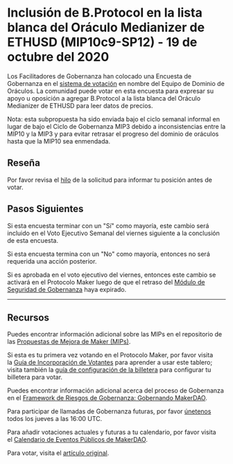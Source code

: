 ﻿# Inclusión de B.Protocol en la lista blanca del Oráculo Medianizer de ETHUSD (MIP10c9-SP12) - 19 de octubre del 2020

Los Facilitadores de Gobernanza han colocado una Encuesta de Gobernanza en el [sistema de votación](https://vote.makerdao.com/polling) en nombre del Equipo de Dominio de Oráculos. La comunidad puede votar en esta encuesta para expresar su apoyo u oposición a agregar B.Protocol a la lista blanca del Oráculo Medianizer de ETHUSD para leer datos de precios.

Nota: esta subpropuesta ha sido enviada bajo el ciclo semanal informal en lugar de bajo el Ciclo de Gobernanza MIP3 debido a inconsistencias entre la MIP10 y la MIP3 y para evitar retrasar el progreso del dominio de oráculos hasta que la MIP10 sea enmendada.

## **Reseña**

Por favor revisa el [hilo](https://forum.makerdao.com/t/mip10c9-sp12-whitelist-b-protocol-contract-on-ethusd-oracle/4620) de la solicitud para informar tu posición antes de votar.

## Pasos Siguientes

Si esta encuesta terminar con un "Sí" como mayoría, este cambio será incluido en el Voto Ejecutivo Semanal del viernes siguiente a la conclusión de esta encuesta.

Si esta encuesta termina con un "No" como mayoría, entonces no será requerida una acción posterior.

Si es aprobada en el voto ejecutivo del viernes, entonces este cambio se activará en el Protocolo Maker luego de que el retraso del [Módulo de Seguridad de Gobernanza](https://forum.makerdao.com/tag/govsec-module) haya expirado.

---

## **Recursos**

Puedes encontrar información adicional sobre las MIPs en el repositorio de las [Propuestas de Mejora de Maker (MIPs)](https://github.com/makerdao/mips).

Si esta es tu primera vez votando en el Protocolo Maker, por favor visita la [Guía de Incorporación de Votantes](https://community-development.makerdao.com/onboarding/voter-onboarding) para aprender a usar este tablero; visita también la [guía de configuración de la billetera](https://community-development.makerdao.com/en/learn/governance/voting-setup/)  para configurar tu billetera para votar.

Puedes encontrar información adicional acerca del proceso de Gobernanza en el [Framework de Riesgos de Gobernanza: Gobernando MakerDAO](https://community-development.makerdao.com/governance/governance-risk-framework).

Para participar de llamadas de Gobernanza futuras, por favor [únetenos](https://community-development.makerdao.com/governance/governance-and-risk-meetings) todos los jueves a las 16:00 UTC.

Para añadir votaciones actuales y futuras a tu calendario, por favor visita el [Calendario de Eventos Públicos de MakerDAO](https://calendar.google.com/calendar/embed?src=makerdao.com_3efhm2ghipksegl009ktniomdk%40group.calendar.google.com&ctz=America%2FLos_Angeles).

Para votar, visita el [artículo original](https://github.com/makerdao/community/blob/master/governance/polls/MIP10c9-SP12%20-%20Whitelist%20B.Protocol%20on%20ETHUSD%20Oracle%20-%20October%2019,%202020.md).